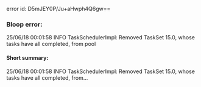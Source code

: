 error id: D5mJEY0P/Ju+aHwph4Q6gw==
### Bloop error:

25/06/18 00:01:58 INFO TaskSchedulerImpl: Removed TaskSet 15.0, whose tasks have all completed, from pool
#### Short summary: 

25/06/18 00:01:58 INFO TaskSchedulerImpl: Removed TaskSet 15.0, whose tasks have all completed, from...